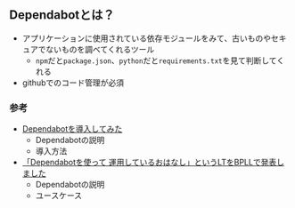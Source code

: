 ## Dependabotとは？

- アプリケーションに使用されている依存モジュールをみて、古いものやセキュアでないものを調べてくれるツール
    - `npm`だと`package.json`、`python`だと`requirements.txt`を見て判断してくれる
- githubでのコード管理が必須


### 参考

- [Dependabotを導入してみた](https://dev.classmethod.jp/articles/dependabot-101/)
    - Dependabotの説明
    - 導入方法
- [「Dependabotを使って 運用しているおはなし」というLTをBPLLで発表しました](https://note.com/shimakaze_soft/n/n5a3ae6fa4c4b)
    - Dependabotの説明
    - ユースケース